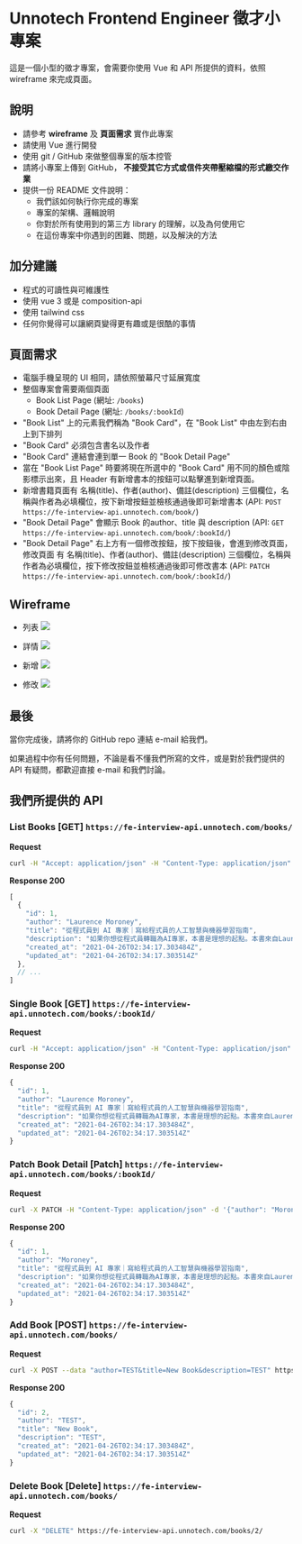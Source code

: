 # Unnotech Frontend Engineer 徵才小專案

這是一個小型的徵才專案，會需要你使用 Vue 和 API 所提供的資料，依照 wireframe 來完成頁面。

## 說明

- 請參考 **wireframe** 及 **頁面需求** 實作此專案
- 請使用 Vue 進行開發
- 使用 git / GitHub 來做整個專案的版本控管
- 請將小專案上傳到 GitHub， **不接受其它方式或信件夾帶壓縮檔的形式繳交作業**
- 提供一份 README 文件說明：
  - 我們該如何執行你完成的專案
  - 專案的架構、邏輯說明
  - 你對於所有使用到的第三方 library 的理解，以及為何使用它
  - 在這份專案中你遇到的困難、問題，以及解決的方法

## 加分建議

- 程式的可讀性與可維護性
- 使用 vue 3 或是 composition-api
- 使用 tailwind css
- 任何你覺得可以讓網頁變得更有趣或是很酷的事情

## 頁面需求

- 電腦手機呈現的 UI 相同，請依照螢幕尺寸延展寬度
- 整個專案會需要兩個頁面
  - Book List Page (網址: `/books`)
  - Book Detail Page (網址: `/books/:bookId`)
- "Book List" 上的元素我們稱為 "Book Card"，在 "Book List" 中由左到右由上到下排列
- "Book Card" 必須包含書名以及作者
- "Book Card" 連結會連到單一 Book 的 "Book Detail Page"
- 當在 "Book List Page" 時要將現在所選中的 "Book Card" 用不同的顏色或陰影標示出來，且 Header 有新增書本的按鈕可以點擊進到新增頁面。
- 新增書籍頁面有 名稱(title)、作者(author)、備註(description) 三個欄位，名稱與作者為必填欄位，按下新增按鈕並檢核通過後即可新增書本 (API: `POST https://fe-interview-api.unnotech.com/book/`)
- "Book Detail Page" 會顯示 Book 的author、title 與 description (API: `GET https://fe-interview-api.unnotech.com/book/:bookId/`)
- "Book Detail Page" 右上方有一個修改按鈕，按下按鈕後，會進到修改頁面，修改頁面 有 名稱(title)、作者(author)、備註(description) 三個欄位，名稱與作者為必填欄位，按下修改按鈕並檢核通過後即可修改書本 (API: `PATCH https://fe-interview-api.unnotech.com/book/:bookId/`)

## Wireframe

- 列表
![](assets/列表.png)

- 詳情
![](assets/詳情.png)

- 新增
![](assets/新增.png)

- 修改
![](assets/修改.png)

## 最後

當你完成後，請將你的 GitHub repo 連結 e-mail 給我們。

如果過程中你有任何問題，不論是看不懂我們所寫的文件，或是對於我們提供的 API 有疑問，都歡迎直接 e-mail 和我們討論。

## 我們所提供的 API

### List Books [GET] `https://fe-interview-api.unnotech.com/books/`

**Request**

```bash
curl -H "Accept: application/json" -H "Content-Type: application/json" -X GET https://fe-interview-api.unnotech.com/books/
```

**Response 200**

```js
[
  {
    "id": 1,
    "author": "Laurence Moroney",
    "title": "從程式員到 AI 專家｜寫給程式員的人工智慧與機器學習指南",
    "description": "如果你想從程式員轉職為AI專家，本書是理想的起點。本書來自Laurence Moroney的成功AI課程，將會帶著你親自動手寫程式，讓你充滿信心地學習重要的主題，你要做的，只是用Python和它的資料表示法及陣列處理法來做實驗。  你會學到如何實作機器學習最常見的場景，包括電腦視覺、自然語言處理(NLP)，以及在web、行動設備、雲端與嵌入式等執行環境中建立序列模型。大多數的機器學習書籍在一開始都會展示大量且令人生畏的高等數學，但這本書提供實用的課程，直接帶你編寫實用的程式。",
    "created_at": "2021-04-26T02:34:17.303484Z",
    "updated_at": "2021-04-26T02:34:17.303514Z"
  },
  // ...
]
```

### Single Book [GET] `https://fe-interview-api.unnotech.com/books/:bookId/`

**Request**

```bash
curl -H "Accept: application/json" -H "Content-Type: application/json" -X GET https://fe-interview-api.unnotech.com/books/1/
```

**Response 200**

```js
{
  "id": 1,
  "author": "Laurence Moroney",
  "title": "從程式員到 AI 專家｜寫給程式員的人工智慧與機器學習指南",
  "description": "如果你想從程式員轉職為AI專家，本書是理想的起點。本書來自Laurence Moroney的成功AI課程，將會帶著你親自動手寫程式，讓你充滿信心地學習重要的主題，你要做的，只是用Python和它的資料表示法及陣列處理法來做實驗。  你會學到如何實作機器學習最常見的場景，包括電腦視覺、自然語言處理(NLP)，以及在web、行動設備、雲端與嵌入式等執行環境中建立序列模型。大多數的機器學習書籍在一開始都會展示大量且令人生畏的高等數學，但這本書提供實用的課程，直接帶你編寫實用的程式。",
  "created_at": "2021-04-26T02:34:17.303484Z",
  "updated_at": "2021-04-26T02:34:17.303514Z"
}
```

### Patch Book Detail [Patch] `https://fe-interview-api.unnotech.com/books/:bookId/`

**Request**

```bash
curl -X PATCH -H "Content-Type: application/json" -d '{"author": "Moroney"}' "https://fe-interview-api.unnotech.com/books/1"
```

**Response 200**

```js
{
  "id": 1,
  "author": "Moroney",
  "title": "從程式員到 AI 專家｜寫給程式員的人工智慧與機器學習指南",
  "description": "如果你想從程式員轉職為AI專家，本書是理想的起點。本書來自Laurence Moroney的成功AI課程，將會帶著你親自動手寫程式，讓你充滿信心地學習重要的主題，你要做的，只是用Python和它的資料表示法及陣列處理法來做實驗。  你會學到如何實作機器學習最常見的場景，包括電腦視覺、自然語言處理(NLP)，以及在web、行動設備、雲端與嵌入式等執行環境中建立序列模型。大多數的機器學習書籍在一開始都會展示大量且令人生畏的高等數學，但這本書提供實用的課程，直接帶你編寫實用的程式。",
  "created_at": "2021-04-26T02:34:17.303484Z",
  "updated_at": "2021-04-26T02:34:17.303514Z"
}
```

### Add Book [POST] `https://fe-interview-api.unnotech.com/books/`

**Request**

```bash
curl -X POST --data "author=TEST&title=New Book&description=TEST" https://fe-interview-api.unnotech.com/books/
```

**Response 200**

```js
{
  "id": 2,
  "author": "TEST",
  "title": "New Book",
  "description": "TEST",
  "created_at": "2021-04-26T02:34:17.303484Z",
  "updated_at": "2021-04-26T02:34:17.303514Z"
}
```

### Delete Book [Delete] `https://fe-interview-api.unnotech.com/books/`

**Request**

```bash
curl -X "DELETE" https://fe-interview-api.unnotech.com/books/2/
```
